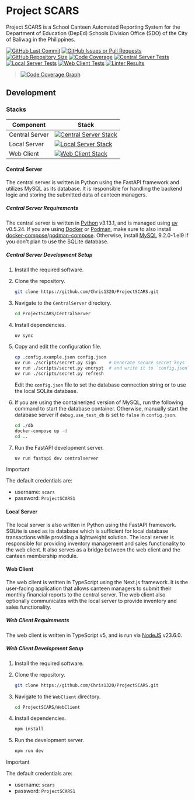 # Project SCARS

Project SCARS is a School Canteen Automated Reporting System for the Department
of Education (DepEd) Schools Division Office (SDO) of the City of Baliwag in
the Philippines.

[![GitHub Last Commit](https://img.shields.io/github/last-commit/Chris1320/ProjectSCARS)](https://github.com/Chris1320/ProjectSCARS/commits)
[![GitHub Issues or Pull Requests](https://img.shields.io/github/issues/Chris1320/ProjectSCARS?style=for-the-badge)](https://github.com/Chris1320/ProjectSCARS/issues)
[![GitHub Repository Size](https://img.shields.io/github/repo-size/Chris1320/ProjectSCARS?style=for-the-badge)](https://github.com/Chris1320/ProjectSCARS)
[![Code Coverage](https://img.shields.io/codecov/c/github/Chris1320/ProjectSCARS?token=BJWS49M1DI&style=for-the-badge)](https://codecov.io/gh/Chris1320/ProjectSCARS)
[![Central Server Tests](https://img.shields.io/github/actions/workflow/status/Chris1320/ProjectSCARS/central-server-tests.yml?style=for-the-badge)](https://github.com/Chris1320/ProjectSCARS/actions/workflows/central-server-tests.yml)
[![Local Server Tests](https://img.shields.io/github/actions/workflow/status/Chris1320/ProjectSCARS/local-server-tests.yml?style=for-the-badge)](https://github.com/Chris1320/ProjectSCARS/actions/workflows/local-server-tests.yml)
[![Web Client Tests](https://img.shields.io/github/actions/workflow/status/Chris1320/ProjectSCARS/web-client-tests.yml?style=for-the-badge)](https://github.com/Chris1320/ProjectSCARS/actions/workflows/web-client-tests.yml)
[![Linter Results](https://img.shields.io/github/actions/workflow/status/Chris1320/ProjectSCARS/lint.yml?style=for-the-badge)](https://github.com/Chris1320/ProjectSCARS/actions/workflows/lint.yml)

> [![Code Coverage Graph](https://codecov.io/gh/Chris1320/ProjectSCARS/graphs/sunburst.svg?token=BJWS49M1DI)](https://codecov.io/gh/Chris1320/ProjectSCARS)

## Development

### Stacks

| Component      | Stack                                                                                              |
| -------------- | -------------------------------------------------------------------------------------------------- |
| Central Server | [![Central Server Stack](https://skillicons.dev/icons?i=py,fastapi,mysql,docker)](#central-server) |
| Local Server   | [![Local Server Stack](https://skillicons.dev/icons?i=py,fastapi,sqlite,arduino)](#local-server)   |
| Web Client     | [![Web Client Stack](https://skillicons.dev/icons?i=ts,react,tailwind,nextjs)](#web-client)        |

#### Central Server

The central server is written in Python using the FastAPI framework and
utilizes MySQL as its database. It is responsible for handling the
backend logic and storing the submitted data of canteen managers.

##### Central Server Requirements

The central server is written in [Python](https://python.org) v3.13.1, and is
managed using [uv](https://github.com/astral-sh/uv) v0.5.24.
If you are using [Docker](https://docker.com/) or [Podman](https://podman.io/),
make sure to also install [docker-compose](https://docs.docker.com/compose/)/[podman-compose](https://github.com/containers/podman-compose).
Otherwise, install [MySQL](http://www.mysql.com/) 9.2.0-1.el9 if you don't plan
to use the SQLite database.

##### Central Server Development Setup

1. Install the required software.
2. Clone the repository.

   ```bash
   git clone https://github.com/Chris1320/ProjectSCARS.git
   ```

3. Navigate to the `CentralServer` directory.

   ```bash
   cd ProjectSCARS/CentralServer
   ```

4. Install dependencies.

   ```bash
   uv sync
   ```

5. Copy and edit the configuration file.

   ```bash
   cp .config.example.json config.json
   uv run ./scripts/secret.py sign     # Generate secure secret keys
   uv run ./scripts/secret.py encrypt  # and write it to `config.json`
   uv run ./scripts/secret.py refresh
   ```

   Edit the `config.json` file to set the database connection string or to use
   the local SQLite database.

6. If you are using the containerized version of MySQL, run the following
   command to start the database container. Otherwise, manually start the
   database server if `debug.use_test_db` is set to `false` in `config.json`.

   ```bash
   cd ./db
   docker-compose up -d
   cd ..
   ```

7. Run the FastAPI development server.

   ```bash
   uv run fastapi dev centralserver
   ```

> [!IMPORTANT]
> The default credentials are:
>
> - username: `scars`
> - password: `ProjectSCARS1`

#### Local Server

The local server is also written in Python using the FastAPI framework.
SQLite is used as its database which is sufficient for local database
transactions while providing a lightweight solution. The local server
is responsible for providing inventory management and sales functionality
to the web client. It also serves as a bridge between the web client
and the canteen membership module.

#### Web Client

The web client is written in TypeScript using the Next.js framework. It
is the user-facing application that allows canteen managers to submit
their monthly financial reports to the central server. The web client
also optionally communicates with the local server to provide inventory
and sales functionality.

##### Web Client Requirements

The web client is written in TypeScript v5,
and is run via [NodeJS](https://nodejs.org) v23.6.0.

##### Web Client Development Setup

1. Install the required software.
2. Clone the repository.

   ```bash
   git clone https://github.com/Chris1320/ProjectSCARS.git
   ```

3. Navigate to the `WebClient` directory.

   ```bash
   cd ProjectSCARS/WebClient
   ```

4. Install dependencies.

   ```bash
   npm install
   ```

5. Run the development server.

   ```bash
   npm run dev
   ```

> [!IMPORTANT]
> The default credentials are:
>
> - username: `scars`
> - password: `ProjectSCARS1`

